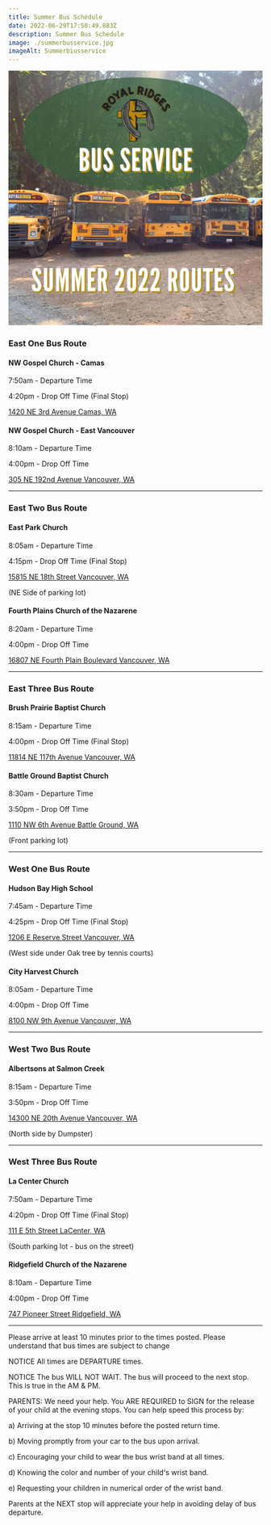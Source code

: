 ```yaml
---
title: Summer Bus Schedule
date: 2022-06-29T17:50:49.883Z
description: Summer Bus Schedule
image: ./summerbusservice.jpg
imageAlt: Summerbiusservice
---
```

![Bus Service](summerbusservice.jpg "Bus Service")

### East One Bus Route

#### NW Gospel Church - Camas

7:50am - Departure Time

4:20pm - Drop Off Time (Final Stop)

[1420 NE 3rd Avenue Camas, WA](https://goo.gl/maps/NPJ6W8WAqDRRATzj7)

#### NW Gospel Church - East Vancouver

8:10am - Departure Time

4:00pm - Drop Off Time

[305 NE 192nd Avenue Vancouver, WA](https://goo.gl/maps/hpvKZQcPRKAxzEKo9)

- - -

### East Two Bus Route

#### East Park Church

8:05am - Departure Time

4:15pm - Drop Off Time (Final Stop)

[15815 NE 18th Street Vancouver, WA](https://goo.gl/maps/qKhgGZcQhy5oNzPV8)

(NE Side of parking lot)

#### Fourth Plains Church of the Nazarene

8:20am - Departure Time

4:00pm - Drop Off Time

[16807 NE Fourth Plain Boulevard Vancouver, WA](https://goo.gl/maps/YKX8bJS4H76KNDXp6)

- - -

### East Three Bus Route

#### Brush Prairie Baptist Church

8:15am - Departure Time

4:00pm - Drop Off Time (Final Stop)

[11814 NE 117th Avenue Vancouver, WA](https://goo.gl/maps/Lewa8HyenUBhNw2q9)

#### Battle Ground Baptist Church

8:30am - Departure Time

3:50pm - Drop Off Time

[1110 NW 6th Avenue Battle Ground, WA](https://goo.gl/maps/cTXDh6qwmtNUxHHQ7)

(Front parking lot)

- - -

### West One Bus Route

#### Hudson Bay High School

7:45am - Departure Time

4:25pm - Drop Off Time (Final Stop)

[1206 E Reserve Street Vancouver, WA](https://goo.gl/maps/mo8xkcVFBjK2j2k16)

(West side under Oak tree by tennis courts)

#### City Harvest Church

8:05am - Departure Time

4:00pm - Drop Off Time

[8100 NW 9th Avenue Vancouver, WA](https://goo.gl/maps/WUrB2xMB1T1FbZFT7)

- - -

### West Two Bus Route

#### Albertsons at Salmon Creek

8:15am - Departure Time

3:50pm - Drop Off Time

[14300 NE 20th Avenue Vancouver, WA](https://goo.gl/maps/uwcH583GVrLgoi61A)

(North side by Dumpster)

- - -

### West Three Bus Route

#### La Center Church

7:50am - Departure Time

4:20pm - Drop Off Time (Final Stop)

[111 E 5th Street LaCenter, WA](https://goo.gl/maps/B4EQXNsazyMuFy4e9)

(South parking lot - bus on the street)

#### Ridgefield Church of the Nazarene

8:10am - Departure Time

4:00pm - Drop Off Time

[747 Pioneer Street Ridgefield, WA](https://goo.gl/maps/HMZbNaLseeihz8ZY9)

- - -

Please arrive at least 10 minutes prior to the times posted. Please understand that bus times are subject to change

NOTICE All times are DEPARTURE times.

NOTICE The bus WILL NOT WAIT. The bus will proceed to the next stop. This is true in the AM & PM.

PARENTS: We need your help. You ARE REQUIRED to SIGN for the release of your child at the evening stops. You can help speed this process by:

a) Arriving at the stop 10 minutes before the posted return time.

b) Moving promptly from your car to the bus upon arrival.

c) Encouraging your child to wear the bus wrist band at all times.

d) Knowing the color and number of your child's wrist band.

e) Requesting your children in numerical order of the wrist band.

Parents at the NEXT stop will appreciate your help in avoiding delay of bus departure.